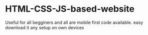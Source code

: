 # HTML-CSS-JS-based-website
Useful for all begginers and all are mobile first code available. easy download it any setup on own devices
